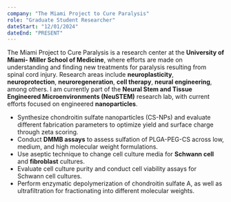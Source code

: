 ```yaml
---
company: "The Miami Project to Cure Paralysis"
role: "Graduate Student Researcher"
dateStart: "12/01/2024"
dateEnd: "PRESENT"
---
```


The Miami Project to Cure Paralysis is a research center at the <strong class="text-highlight-light dark:text-highlight-dark">University of Miami- Miller School of Medicine</strong>, where efforts are made on understanding and finding new treatments for paralysis resulting from spinal cord injury. Research areas include <strong class="text-highlight-light dark:text-highlight-dark">neuroplasticity</strong>, <strong class="text-highlight-light dark:text-highlight-dark">neuroprotection</strong>, <strong class="text-highlight-light dark:text-highlight-dark">neuroregeneration</strong>, <strong class="text-highlight-light dark:text-highlight-dark">cell therapy</strong>, <strong class="text-highlight-light dark:text-highlight-dark">neural engineering</strong>, among others. I am currently part of the <strong class="text-highlight-light dark:text-highlight-dark">Neural Stem and Tissue Engineered Microenvironments (NeuSTEM)</strong> research lab, with current efforts focused on engineered <strong class="text-highlight-light dark:text-highlight-dark">nanoparticles</strong>.

- Synthesize chondroitin sulfate nanoparticles (CS-NPs) and evaluate different fabrication parameters to optimize yield and surface charge through zeta scoring.
- Conduct <strong class="text-highlight-light dark:text-highlight-dark">DMMB assays</strong> to assess sulfation of PLGA-PEG-CS across low, medium, and high molecular weight formulations.
- Use aseptic technique to change cell culture media for <strong class="text-highlight-light dark:text-highlight-dark">Schwann cell</strong> and <strong class="text-highlight-light dark:text-highlight-dark">fibroblast</strong> cultures.
- Evaluate cell culture purity and conduct cell viability assays for Schwann cell cultures.
- Perform enzymatic depolymerization of chondroitin sulfate A, as well as ultrafiltration for fractionating into different molecular weights.
